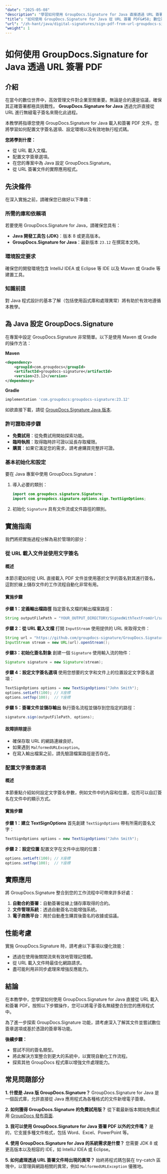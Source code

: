 ```yaml
---
"date": "2025-05-08"
"description": "學習如何使用 GroupDocs.Signature for Java 直接透過 URL 簽署 PDF。本教學內容全面，涵蓋設定、文字簽名選項和實際應用。"
"title": "如何使用 GroupDocs.Signature for Java 從 URL 簽署 PDF&#58; 數位簽章教學"
"url": "/zh-hant/java/digital-signatures/sign-pdf-from-url-groupdocs-signature-java/"
"weight": 1
---
```


# 如何使用 GroupDocs.Signature for Java 透過 URL 簽署 PDF

## 介紹

在當今的數位世界中，高效管理文件對企業至關重要。無論是合約還是協議，確保其正確簽署都極具挑戰性。 **GroupDocs.Signature for Java** 透過允許直接從 URL 進行無縫電子簽名來簡化此過程。

本教學將指導您使用 GroupDocs.Signature for Java 載入和簽署 PDF 文件。您將學習如何配置文字簽名選項、設定環境以及有效地執行程式碼。

**您將學到什麼：**
- 從 URL 載入文檔。
- 配置文字簽章選項。
- 在您的專案中為 Java 設定 GroupDocs.Signature。
- 從 URL 簽署文件的實際應用程式。

## 先決條件

在深入實施之前，請確保您已做好以下準備：

### 所需的庫和依賴項
若要使用 GroupDocs.Signature for Java，請確保您具有：
- **Java 開發工具包 (JDK)**：版本 8 或更高版本。
- **GroupDocs.Signature for Java**：最新版本 `23.12` 在撰寫本文時。

### 環境設定要求
確保您的開發環境包含 IntelliJ IDEA 或 Eclipse 等 IDE 以及 Maven 或 Gradle 等建置工具。

### 知識前提
對 Java 程式設計的基本了解（包括使用函式庫和處理異常）將有助於有效地遵循本教學。

## 為 Java 設定 GroupDocs.Signature

在專案中設定 GroupDocs.Signature 非常簡單。以下是使用 Maven 或 Gradle 的操作方法：

**Maven**
```xml
<dependency>
    <groupId>com.groupdocs</groupId>
    <artifactId>groupdocs-signature</artifactId>
    <version>23.12</version>
</dependency>
```

**Gradle**
```gradle
implementation 'com.groupdocs:groupdocs-signature:23.12'
```

如欲直接下載，請從 [GroupDocs.Signature Java 版本](https://releases。groupdocs.com/signature/java/).

### 許可證取得步驟
- **免費試用**：從免費試用開始探索功能。
- **臨時執照**：取得臨時許可證以延長存取權限。
- **購買**：如果它滿足您的需求，請考慮購買完整許可證。

### 基本初始化和設定

要在 Java 專案中使用 GroupDocs.Signature：
1. 導入必要的類別：
   ```java
   import com.groupdocs.signature.Signature;
   import com.groupdocs.signature.options.sign.TextSignOptions;
   ```
2. 初始化 `Signature` 具有文件流或文件路徑的類別。

## 實施指南

我們將把實施過程分解為易於管理的部分：

### 從 URL 載入文件並使用文字簽名

#### 概述
本節示範如何從 URL 直接載入 PDF 文件並使用基於文字的簽名對其進行簽名，這對於線上儲存文件的工作流程自動化非常有用。

#### 實施步驟
**步驟 1：定義輸出檔路徑**
指定簽名文檔的輸出檔案路徑：
```java
String outputFilePath = "YOUR_OUTPUT_DIRECTORY/SignedWithTextFromUrl/sample.pdf";
```

**步驟 2：從 URL 載入文檔**
打開 `InputStream` 使用提供的 URL 來取得文件：
```java
String url = "https://github.com/groupdocs-signature/GroupDocs.Signature-for-.NET/blob/master/Examples/Resources/SampleFiles/sample.pdf?raw=true”;
InputStream stream = new URL(url).openStream();
```

**步驟3：初始化簽名對象**
創建一個 `Signature` 使用輸入流的物件：
```java
Signature signature = new Signature(stream);
```

**步驟 4：設定文字簽名選項**
使用您想要的文字和文件上的位置設定文字簽名選項：
```java
TextSignOptions options = new TextSignOptions("John Smith");
options.setLeft(100); // X座標
options.setTop(100);  // Y座標
```

**步驟 5：簽署文件並儲存輸出**
執行簽名流程並儲存到您指定的路徑：
```java
signature.sign(outputFilePath, options);
```

#### 故障排除提示
- 確保存取 URL 的網路連線良好。
- 如果遇到 `MalformedURLException`。
- 在寫入輸出檔案之前，請先驗證檔案路徑是否存在。

### 配置文字簽章選項

#### 概述
本節重點介紹如何設定文字簽名參數，例如文件中的內容和位置，從而可以自訂簽名在文件中的顯示方式。

#### 實施步驟
**步驟 1：建立 TextSignOptions**
首先創建 `TextSignOptions` 帶有所需的簽名文字：
```java
TextSignOptions options = new TextSignOptions("John Smith");
```

**步驟 2：設定位置**
配置文字在文件中出現的位置：
```java
options.setLeft(100); // X座標
options.setTop(100);  // Y座標
```

## 實際應用

將 GroupDocs.Signature 整合到您的工作流程中可帶來許多好處：
1. **自動合約簽署**：自動簽署從線上儲存庫取得的合約。
2. **文件管理系統**：透過自動簽名功能增強系統。
3. **電子商務平台**：用於自動產生購買後簽名的收據或協議。

## 性能考慮

實施 GroupDocs.Signature 時，請考慮以下事項以優化效能：
- 透過在使用後關閉流來有效地管理記憶體。
- 從 URL 載入文件時最佳化網路請求。
- 盡可能利用非同步處理來增強反應能力。

## 結論

在本教學中，您學習如何使用 GroupDocs.Signature for Java 直接從 URL 載入和簽署 PDF。按照以下步驟操作，您可以將電子簽名無縫整合到您的應用程式中。

為了進一步探索 GroupDocs.Signature 功能，請考慮深入了解其文件並嘗試數位簽章選項或基於憑證的簽章等功能。

**後續步驟：**
- 嘗試不同的簽名類型。
- 將此解決方案整合到更大的系統中，以實現自動化工作流程。
- 探索其他 GroupDocs 程式庫以增強文件處理能力。

## 常見問題部分

**1. 什麼是 Java 版 GroupDocs.Signature？**
GroupDocs.Signature for Java 是一個函式庫，允許直接從 Java 應用程式為各種格式的文件新增電子簽章。

**2. 如何獲得 GroupDocs.Signature 的免費試用版？**
從下載最新版本開始免費試用 [GroupDocs 發布頁面](https://releases。groupdocs.com/signature/java/).

**3. 我可以使用 GroupDocs.Signature for Java 簽署 PDF 以外的文件嗎？**
是的，它支援多種文件格式，包括 Word、Excel、PowerPoint 等。

**4. 使用 GroupDocs.Signature for Java 的系統需求是什麼？**
您需要 JDK 8 或更高版本以及相容的 IDE，如 IntelliJ IDEA 或 Eclipse。

**5. 如何處理透過 URL 簽署文件時出現的異常？**
始終將程式碼包裝在 try-catch 區塊中，以管理與網路相關的異常，例如 `MalformedURLException` 優雅地。